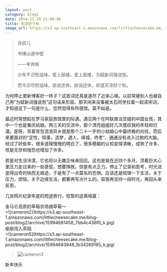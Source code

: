 ```yaml
---
layout: post
category: blog2
date: 2014-12-29 21:00:00
title: 天凉好个秋
image_url: https://s3.ap-southeast-1.amazonaws.com/littlecheesecake.me/blog-post/blog2/archive/16905878120_2fce02cf7c_h.jpg
---
```


>丑奴儿
>
>书博山道中壁
>
>——辛弃疾
>
>少年不识愁滋味，爱上层楼。爱上层楼，为赋新词强说愁。
>
>而今识尽愁滋味，欲说还休。欲说还休，却道天凉好个秋。



为何停止更新博客好一阵子？这首词还真是道尽了近来心境。以前常被别人也被自己用“为赋新词强说愁”这句话来形容。那天闲来没事被太石同学拉着一起读宋词，才知道这下一句是什么，忽然觉得有所感悟。莫不如是。  

最近时常想起在罗马家庭旅馆里的际遇。遇见两个在阿联酋当空姐的中国女孩，其中一个也是重庆姑娘。两三天的交流中，那个漂亮姐姐好几次感叹我的年轻和烂漫。是呀，背着背包流浪异乡就是那个二十一岁的小姑娘心中最终极的向往，而后来要面对的“定性，知事，选梦，遇人，择城，终老”，通通没有进入过她的大脑。经过了好些年，很多道理慢慢的明白了，很多模糊的认知变得清晰，成熟了许多，但是无奈和惶恐也增加了许多。

若是对生活冷漠，它也将以无趣乏味来回应。这也是我在近四个多月，顶着巨大心里压力走过来的一些感受。想要挣脱，但是有点乏力。停止了记录和思考，时光流逝得出奇的快而无痕迹，于是有了一点莫名的恐惧。应该还是梳理一下生活，关于压力，烦恼，关于边缘生活，都要再写点什么的。容我再坚持一段时光，再回头来反思。

几张照片纪录年底的短途旅行，短暂的逃离喧嚣：

<figcaption>
金马仑高原的草莓农场摘草莓～
</figcaption>
>![cameron2](https://s3.ap-southeast-1.amazonaws.com/littlecheesecake.me/blog-post/blog2/archive/15994681458_7bb4c436f0_k.jpg)

<figcaption>
偷偷闯入茶园
</figcaption>
>![cameron5](https://s3.ap-southeast-1.amazonaws.com/littlecheesecake.me/blog-post/blog2/archive/15994683948_1b34269185_k.jpg)

>![cameron3](https://s3.ap-southeast-1.amazonaws.com/littlecheesecake.me/blog-post/blog2/archive/16156312706_75cd7cace9_k.jpg)

新年快乐